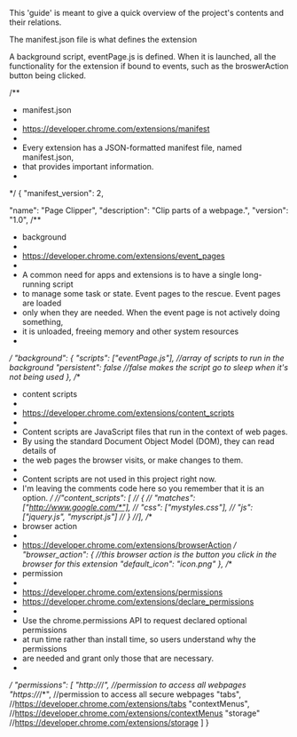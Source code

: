This 'guide' is meant to give a quick overview of the project's contents
and their relations.

The manifest.json file is what defines the extension

A background script, eventPage.js is defined. When it is launched, 
all the functionality for the extension if bound to events, such as the 
broswerAction button being clicked.

/**
 * manifest.json
 * 
 * https://developer.chrome.com/extensions/manifest
 *
 * Every extension has a JSON-formatted manifest file, named manifest.json, 
 * that provides important information.
 *  
 */
{
  "manifest_version": 2,

  "name": "Page Clipper",
  "description": "Clip parts of a webpage.",
  "version": "1.0",
  /**
   * background
   *
   * https://developer.chrome.com/extensions/event_pages
   * 
   * A common need for apps and extensions is to have a single long-running script 
   * to manage some task or state. Event pages to the rescue. Event pages are loaded 
   * only when they are needed. When the event page is not actively doing something, 
   * it is unloaded, freeing memory and other system resources
   *
   */
  "background": {
    "scripts": ["eventPage.js"],	//array of scripts to run in the background
    "persistent": false				//false makes the script go to sleep when it's not being used
  },
  /**
   * content scripts
   *
   * https://developer.chrome.com/extensions/content_scripts
   *
   * Content scripts are JavaScript files that run in the context of web pages. 
   * By using the standard Document Object Model (DOM), they can read details of 
   * the web pages the browser visits, or make changes to them.
   *
   * Content scripts are not used in this project right now.
   * I'm leaving the comments code here so you remember that it is an option.
   */
  //"content_scripts": [
  //  {
  //    "matches": ["http://www.google.com/*"],
  //    "css": ["mystyles.css"],
  //    "js": ["jquery.js", "myscript.js"]
  //  }
  //],
  /**
   * browser action
   *
   * https://developer.chrome.com/extensions/browserAction 
   */
  "browser_action": {	//this browser action is the button you click in the browser for this extension
    "default_icon": "icon.png"
  },
  /**
   * permission
   *
   * https://developer.chrome.com/extensions/permissions
   * https://developer.chrome.com/extensions/declare_permissions
   *
   * Use the chrome.permissions API to request declared optional permissions 
   * at run time rather than install time, so users understand why the permissions 
   * are needed and grant only those that are necessary.
   * 
   */
  "permissions": [
    "http://*/*",	//permission to access all webpages
    "https://*/*",	//permission to access all secure webpages
    "tabs",			//https://developer.chrome.com/extensions/tabs
    "contextMenus",	//https://developer.chrome.com/extensions/contextMenus
    "storage"		//https://developer.chrome.com/extensions/storage
  ]
}


